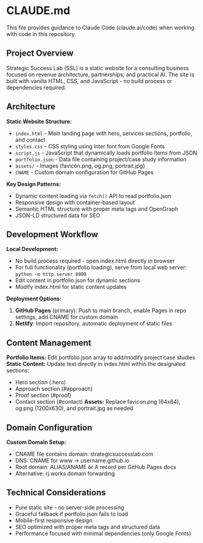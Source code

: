 # CLAUDE.md

This file provides guidance to Claude Code (claude.ai/code) when working with code in this repository.

## Project Overview

Strategic Success Lab (SSL) is a static website for a consulting business focused on revenue architecture, partnerships, and practical AI. The site is built with vanilla HTML, CSS, and JavaScript - no build process or dependencies required.

## Architecture

**Static Website Structure:**
- `index.html` - Main landing page with hero, services sections, portfolio, and contact
- `styles.css` - CSS styling using Inter font from Google Fonts
- `script.js` - JavaScript that dynamically loads portfolio items from JSON
- `portfolio.json` - Data file containing project/case study information
- `assets/` - Images (favicon.png, og.png, portrait.jpg)
- `CNAME` - Custom domain configuration for GitHub Pages

**Key Design Patterns:**
- Dynamic content loading via `fetch()` API to read portfolio.json
- Responsive design with container-based layout
- Semantic HTML structure with proper meta tags and OpenGraph
- JSON-LD structured data for SEO

## Development Workflow

**Local Development:**
- No build process required - open index.html directly in browser
- For full functionality (portfolio loading), serve from local web server: `python -m http.server 8000`
- Edit content in portfolio.json for dynamic sections
- Modify index.html for static content updates

**Deployment Options:**
1. **GitHub Pages** (primary): Push to main branch, enable Pages in repo settings, add CNAME for custom domain
2. **Netlify**: Import repository, automatic deployment of static files

## Content Management

**Portfolio Items:** Edit portfolio.json array to add/modify project case studies
**Static Content:** Update text directly in index.html within the designated sections:
- Hero section (.hero)
- Approach section (#approach)  
- Proof section (#proof)
- Contact section (#contact)
**Assets:** Replace favicon.png (64x64), og.png (1200x630), and portrait.jpg as needed

## Domain Configuration

**Custom Domain Setup:**
- CNAME file contains domain: strategicsuccesslab.com
- DNS: CNAME for www → username.github.io
- Root domain: ALIAS/ANAME or A record per GitHub Pages docs
- Alternative: rj.works domain forwarding

## Technical Considerations

- Pure static site - no server-side processing
- Graceful fallback if portfolio.json fails to load
- Mobile-first responsive design
- SEO optimized with proper meta tags and structured data
- Performance focused with minimal dependencies (only Google Fonts)